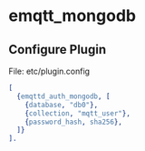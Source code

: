 # emqtt_mongodb

## Configure Plugin

File: etc/plugin.config

```erlang
[
  {emqttd_auth_mongodb, [
	{database, "db0"},
	{collection, "mqtt_user"},
    {password_hash, sha256},
  ]}
].
```
